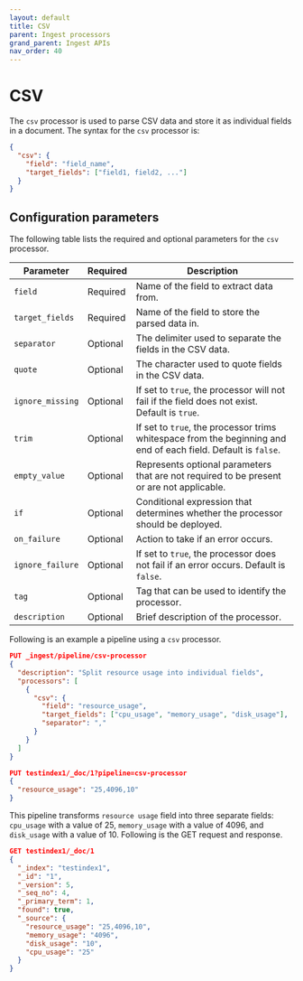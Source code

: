```yaml
---
layout: default
title: CSV
parent: Ingest processors 
grand_parent: Ingest APIs
nav_order: 40
---
```


# CSV

The `csv` processor is used to parse CSV data and store it as individual fields in a document. The syntax for the `csv` processor is: 

```json
{
  "csv": {
    "field": "field_name",
    "target_fields": ["field1, field2, ..."]
  }
}
```

## Configuration parameters

The following table lists the required and optional parameters for the `csv` processor.

**Parameter** | **Required** | **Description** |
|-----------|-----------|-----------|
`field`  | Required  | Name of the field to extract data from.  |
`target_fields`  | Required  | Name of the field to store the parsed data in. |
`separator`  | Optional  | The delimiter used to separate the fields in the CSV data.  |
`quote`  | Optional  | The character used to quote fields in the CSV data.  |
`ignore_missing`  | Optional | If set to `true`, the processor will not fail if the field does not exist. Default is `true`.  | 
`trim`  | Optional  | If set to `true`, the processor trims whitespace from the beginning and end of each field. Default is `false`.  |
`empty_value`  | Optional  | Represents optional parameters that are not required to be present or are not applicable.  |
`if`  | Optional  | Conditional expression that determines whether the processor should be deployed.  | 
`on_failure`  | Optional | Action to take if an error occurs. | 
`ignore_failure`  | Optional | If set to `true`, the processor does not fail if an error occurs. Default is `false`.  |
`tag`  | Optional  | Tag that can be used to identify the processor.  | 
`description`  | Optional  | Brief description of the processor.  |  

Following is an example a pipeline using a `csv` processor.

```json
PUT _ingest/pipeline/csv-processor
{
  "description": "Split resource usage into individual fields",
  "processors": [
    {
      "csv": {
        "field": "resource_usage",
        "target_fields": ["cpu_usage", "memory_usage", "disk_usage"],
        "separator": ","
      }
    }
  ]
}

PUT testindex1/_doc/1?pipeline=csv-processor
{
  "resource_usage": "25,4096,10"
}
```

This pipeline transforms `resource usage` field into three separate fields: `cpu_usage` with a value of 25, `memory_usage` with a value of 4096, and `disk_usage` with a value of 10. Following is the GET request and response.

```json
GET testindex1/_doc/1
{
  "_index": "testindex1",
  "_id": "1",
  "_version": 5,
  "_seq_no": 4,
  "_primary_term": 1,
  "found": true,
  "_source": {
    "resource_usage": "25,4096,10",
    "memory_usage": "4096",
    "disk_usage": "10",
    "cpu_usage": "25"
  }
}
```
